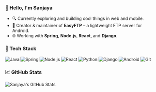### 👋 Hello, I'm Sanjaya

- 🔍 Currently exploring and building cool things in web and mobile.
- 📱 Creator & maintainer of **EasyFTP** – a lightweight FTP server for Android.
- 🌐 Working with **Spring**, **Node.js**, **React**, and **Django**.

### 🧰 Tech Stack
![Java](https://img.shields.io/badge/Java-%23ED8B00.svg?style=flat&logo=java&logoColor=white)
![Spring](https://img.shields.io/badge/Spring-%236DB33F.svg?style=flat&logo=spring&logoColor=white)
![Node.js](https://img.shields.io/badge/Node.js-339933?style=flat&logo=node.js&logoColor=white)
![React](https://img.shields.io/badge/React-20232A?style=flat&logo=react&logoColor=61DAFB)
![Python](https://img.shields.io/badge/Python-3776AB?style=flat&logo=python&logoColor=white)
![Django](https://img.shields.io/badge/Django-092E20?style=flat&logo=django&logoColor=white)
![Android](https://img.shields.io/badge/Android-3DDC84?style=flat&logo=android&logoColor=white)
![Git](https://img.shields.io/badge/Git-F05032?style=flat&logo=git&logoColor=white)

### 📈 GitHub Stats
![Sanjaya's GitHub Stats](https://github-readme-stats.vercel.app/api?username=sanjaya999&show_icons=true&title_color=ffffff&icon_color=bb2acf&text_color=daf7dc&bg_color=151515)

<!-- Optional visitor badge -->
<!-- ![Visitors](https://komarev.com/ghpvc/?username=sanjaya999&label=Profile%20views&color=0e75b6&style=flat) -->
